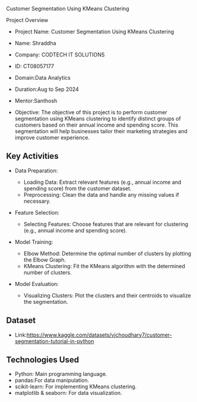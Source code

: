 Customer Segmentation Using KMeans Clustering

 Project Overview

- Project Name: Customer Segmentation Using KMeans Clustering
- Name: Shraddha
- Company: CODTECH IT SOLUTIONS
- ID: CT08057177
- Domain:Data Analytics
- Duration:Aug to Sep 2024
- Mentor:Santhosh

- Objective:
  The objective of this project is to perform customer segmentation using KMeans clustering to identify distinct groups of customers based on their annual income and spending score. This segmentation will help businesses tailor their marketing strategies and improve customer experience.

## Key Activities

- Data Preparation:
  - Loading Data: Extract relevant features (e.g., annual income and spending score) from the customer dataset.
  - Preprocessing: Clean the data and handle any missing values if necessary.

- Feature Selection:
  - Selecting Features: Choose features that are relevant for clustering (e.g., annual income and spending score).

- Model Training:
  - Elbow Method: Determine the optimal number of clusters by plotting the Elbow Graph.
  - KMeans Clustering: Fit the KMeans algorithm with the determined number of clusters.

- Model Evaluation:
  - Visualizing Clusters: Plot the clusters and their centroids to visualize the segmentation.

## Dataset

- Link:https://www.kaggle.com/datasets/vjchoudhary7/customer-segmentation-tutorial-in-python

## Technologies Used

- Python: Main programming language.
- pandas:For data manipulation.
- scikit-learn: For implementing KMeans clustering.
- matplotlib & seaborn: For data visualization.




